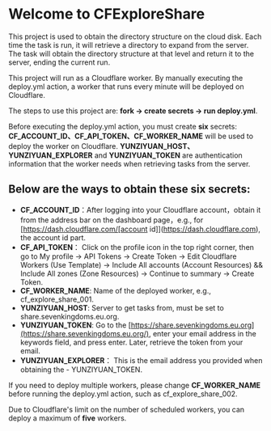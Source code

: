# Welcome to CFExploreShare

This project is used to obtain the directory structure on the cloud disk. Each time the task is run, it will retrieve a directory to expand from the server. The task will obtain the directory structure at that level and return it to the server, ending the current run.

This project will run as a Cloudflare worker. By manually executing the deploy.yml action, a worker that runs every minute will be deployed on Cloudflare.

The steps to use this project are: **fork -> create secrets -> run deploy.yml**.

Before executing the deploy.yml action, you must create **six** secrets: **CF_ACCOUNT_ID、CF_API_TOKEN、CF_WORKER_NAME** will be used to deploy the worker on Cloudflare. **YUNZIYUAN_HOST、YUNZIYUAN_EXPLORER** and **YUNZIYUAN_TOKEN** are authentication information that the worker needs when retrieving tasks from the server.

## Below are the ways to obtain these six secrets:
- **CF_ACCOUNT_ID**：After logging into your Cloudflare account，obtain it from the address bar on the dashboard page，e.g., for [https://dash.cloudflare.com/[account id]](https://dash.cloudflare.com), the account id part.
- **CF_API_TOKEN**： Click on the profile icon in the top right corner, then go to My profile -> API Tokens -> Create Token -> Edit Cloudflare Workers (Use Template) -> Include All accounts (Account Resources) && Include All zones (Zone Resources) -> Continue to summary -> Create Token.
- **CF_WORKER_NAME**: Name of the deployed worker, e.g., cf_explore_share_001.
- **YUNZIYUAN_HOST**: Server to get tasks from, must be set to share.sevenkingdoms.eu.org.
- **YUNZIYUAN_TOKEN**: Go to the  [https://share.sevenkingdoms.eu.org](https://share.sevenkingdoms.eu.org/), enter your email address in the keywords field, and press enter. Later, retrieve the token from your email.
- **YUNZIYUAN_EXPLORER**： This is the email address you provided when obtaining the - YUNZIYUAN_TOKEN.

If you need to deploy multiple workers, please change **CF_WORKER_NAME** before running the deploy.yml action, such as cf_explore_share_002.

Due to Cloudflare's limit on the number of scheduled workers, you can deploy a maximum of **five** workers.